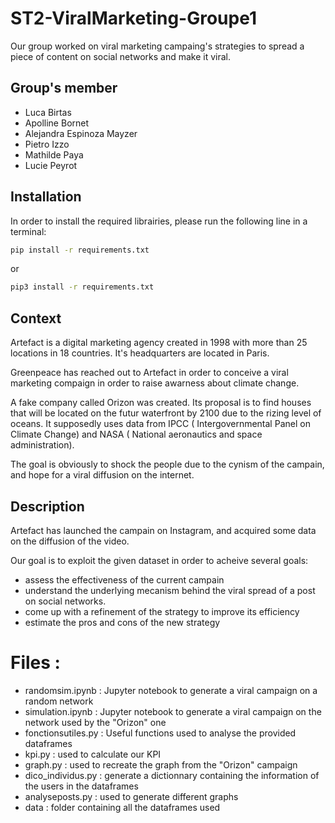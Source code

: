 # ST2-ViralMarketing-Groupe1

Our group worked on viral marketing campaing's strategies to spread a piece of content on social networks and make it viral.

## Group's member

- Luca Birtas
- Apolline Bornet
- Alejandra Espinoza Mayzer
- Pietro Izzo
- Mathilde Paya
- Lucie Peyrot

## Installation

In order to install the required librairies, please run the following line in a terminal:

```bash
pip install -r requirements.txt
```
or

```bash
pip3 install -r requirements.txt
```

## Context

Artefact is a digital marketing agency created in 1998 with more than 25 locations in 18 countries. It's headquarters are located in Paris.

Greenpeace has reached out to Artefact in order to conceive a viral marketing compaign in order to raise awarness about climate change.

A fake company called Orizon was created. Its proposal is to find houses that will be located on the futur waterfront by 2100 due to the rizing level of oceans. It supposedly uses data from IPCC ( Intergovernmental Panel on Climate Change) and NASA ( National aeronautics and space administration).

The goal is obviously to shock the people due to the cynism of the campain, and hope for a viral diffusion on the internet.

## Description

Artefact has launched the campain on Instagram, and acquired some data on the diffusion of the video.

Our goal is to exploit the given dataset in order to acheive several goals:
- assess the effectiveness of the current campain
- understand the underlying mecanism behind the viral spread of a post on social networks.
- come up with a refinement of the strategy to improve its efficiency
- estimate the pros and cons of the new strategy

# Files :
- randomsim.ipynb : Jupyter notebook to generate a viral campaign on a random network
- simulation.ipynb : Jupyter notebook to generate a viral campaign on the network used by the "Orizon" one
- fonctionsutiles.py : Useful functions used to analyse the provided dataframes
- kpi.py : used to calculate our KPI
- graph.py : used to recreate the graph from the "Orizon" campaign
- dico_individus.py : generate a dictionnary containing the information of the users in the dataframes
- analyseposts.py : used to generate different graphs
- data : folder containing all the dataframes used




